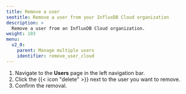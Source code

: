 ```yaml
---
title: Remove a user
seotitle: Remove a user from your InfluxDB Cloud organization
description: >
  Remove a user from an InfluxDB Cloud organization.
weight: 103
menu:
  v2_0:
    parent: Manage multiple users
    identifier: remove_user_cloud
---
```


1. Navigate to the **Users** page in the left navigation bar.
2. Click the {{< icon "delete" >}} next to the user you want to remove.
3. Confirm the removal.
